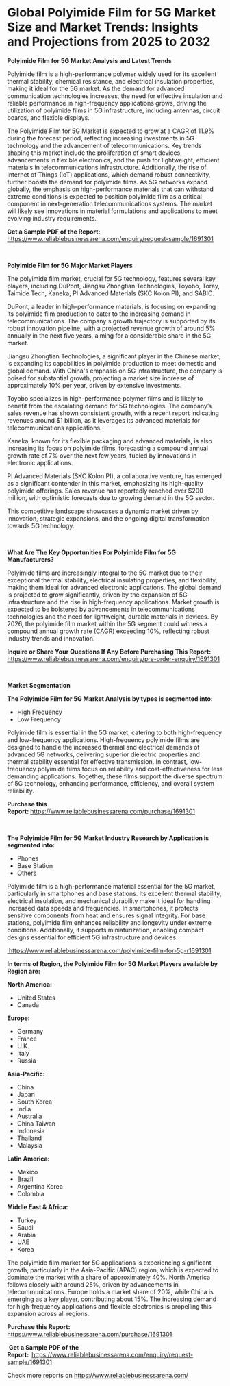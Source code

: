 <p><h1>Global Polyimide Film for 5G Market Size and Market Trends: Insights and Projections from 2025 to 2032</h1></p><p><strong>Polyimide Film for 5G Market Analysis and Latest Trends</strong></p>
<p><p>Polyimide film is a high-performance polymer widely used for its excellent thermal stability, chemical resistance, and electrical insulation properties, making it ideal for the 5G market. As the demand for advanced communication technologies increases, the need for effective insulation and reliable performance in high-frequency applications grows, driving the utilization of polyimide films in 5G infrastructure, including antennas, circuit boards, and flexible displays.</p><p>The Polyimide Film for 5G Market is expected to grow at a CAGR of 11.9% during the forecast period, reflecting increasing investments in 5G technology and the advancement of telecommunications. Key trends shaping this market include the proliferation of smart devices, advancements in flexible electronics, and the push for lightweight, efficient materials in telecommunications infrastructure. Additionally, the rise of Internet of Things (IoT) applications, which demand robust connectivity, further boosts the demand for polyimide films. As 5G networks expand globally, the emphasis on high-performance materials that can withstand extreme conditions is expected to position polyimide film as a critical component in next-generation telecommunications systems. The market will likely see innovations in material formulations and applications to meet evolving industry requirements.</p></p>
<p><strong>Get a Sample PDF of the Report:&nbsp;</strong> <a href="https://www.reliablebusinessarena.com/enquiry/request-sample/1691301?utm_campaign=1841&utm_medium=2&utm_source=Github&utm_content=ia&utm_term=07012025&utm_id=polyimide-film-for-5g">https://www.reliablebusinessarena.com/enquiry/request-sample/1691301</a></p>
<p>&nbsp;</p>
<p><strong>Polyimide Film for 5G Major Market Players</strong></p>
<p><p>The polyimide film market, crucial for 5G technology, features several key players, including DuPont, Jiangsu Zhongtian Technologies, Toyobo, Toray, Taimide Tech, Kaneka, PI Advanced Materials (SKC Kolon PI), and SABIC. </p><p>DuPont, a leader in high-performance materials, is focusing on expanding its polyimide film production to cater to the increasing demand in telecommunications. The company's growth trajectory is supported by its robust innovation pipeline, with a projected revenue growth of around 5% annually in the next five years, aiming for a considerable share in the 5G market.</p><p>Jiangsu Zhongtian Technologies, a significant player in the Chinese market, is expanding its capabilities in polyimide production to meet domestic and global demand. With China's emphasis on 5G infrastructure, the company is poised for substantial growth, projecting a market size increase of approximately 10% per year, driven by extensive investments.</p><p>Toyobo specializes in high-performance polymer films and is likely to benefit from the escalating demand for 5G technologies. The company’s sales revenue has shown consistent growth, with a recent report indicating revenues around $1 billion, as it leverages its advanced materials for telecommunications applications.</p><p>Kaneka, known for its flexible packaging and advanced materials, is also increasing its focus on polyimide films, forecasting a compound annual growth rate of 7% over the next few years, fueled by innovations in electronic applications.</p><p>PI Advanced Materials (SKC Kolon PI), a collaborative venture, has emerged as a significant contender in this market, emphasizing its high-quality polyimide offerings. Sales revenue has reportedly reached over $200 million, with optimistic forecasts due to growing demand in the 5G sector.</p><p>This competitive landscape showcases a dynamic market driven by innovation, strategic expansions, and the ongoing digital transformation towards 5G technology.</p></p>
<p>&nbsp;</p>
<p><strong>What Are The Key Opportunities For Polyimide Film for 5G Manufacturers?</strong></p>
<p><p>Polyimide films are increasingly integral to the 5G market due to their exceptional thermal stability, electrical insulating properties, and flexibility, making them ideal for advanced electronic applications. The global demand is projected to grow significantly, driven by the expansion of 5G infrastructure and the rise in high-frequency applications. Market growth is expected to be bolstered by advancements in telecommunications technologies and the need for lightweight, durable materials in devices. By 2026, the polyimide film market within the 5G segment could witness a compound annual growth rate (CAGR) exceeding 10%, reflecting robust industry trends and innovation.</p></p>
<p><strong>Inquire or Share Your Questions If Any Before Purchasing This Report:</strong> <a href="https://www.reliablebusinessarena.com/enquiry/pre-order-enquiry/1691301?utm_campaign=1841&utm_medium=2&utm_source=Github&utm_content=ia&utm_term=07012025&utm_id=polyimide-film-for-5g">https://www.reliablebusinessarena.com/enquiry/pre-order-enquiry/1691301</a></p>
<p>&nbsp;</p>
<p><strong>Market Segmentation</strong></p>
<p><strong>The Polyimide Film for 5G Market Analysis by types is segmented into:</strong></p>
<p><ul><li>High Frequency</li><li>Low Frequency</li></ul></p>
<p><p>Polyimide film is essential in the 5G market, catering to both high-frequency and low-frequency applications. High-frequency polyimide films are designed to handle the increased thermal and electrical demands of advanced 5G networks, delivering superior dielectric properties and thermal stability essential for effective transmission. In contrast, low-frequency polyimide films focus on reliability and cost-effectiveness for less demanding applications. Together, these films support the diverse spectrum of 5G technology, enhancing performance, efficiency, and overall system reliability.</p></p>
<p><strong>Purchase this Report:&nbsp;</strong><a href="https://www.reliablebusinessarena.com/purchase/1691301?utm_campaign=1841&utm_medium=2&utm_source=Github&utm_content=ia&utm_term=07012025&utm_id=polyimide-film-for-5g">https://www.reliablebusinessarena.com/purchase/1691301</a></p>
<p>&nbsp;</p>
<p><strong>The Polyimide Film for 5G Market Industry Research by Application is segmented into:</strong></p>
<p><ul><li>Phones</li><li>Base Station</li><li>Others</li></ul></p>
<p><p>Polyimide film is a high-performance material essential for the 5G market, particularly in smartphones and base stations. Its excellent thermal stability, electrical insulation, and mechanical durability make it ideal for handling increased data speeds and frequencies. In smartphones, it protects sensitive components from heat and ensures signal integrity. For base stations, polyimide film enhances reliability and longevity under extreme conditions. Additionally, it supports miniaturization, enabling compact designs essential for efficient 5G infrastructure and devices.</p></p>
<p><a href="https://www.reliablebusinessarena.com/polyimide-film-for-5g-r1691301?utm_campaign=1841&utm_medium=2&utm_source=Github&utm_content=ia&utm_term=07012025&utm_id=polyimide-film-for-5g">&nbsp;https://www.reliablebusinessarena.com/polyimide-film-for-5g-r1691301</a></p>
<p><strong>In terms of Region, the Polyimide Film for 5G Market Players available by Region are:</strong></p>
<p>
    <p> <strong> North America: </strong>
        <ul>
            <li>United States</li>
            <li>Canada</li>
        </ul>
        </p> 
    <p> <strong> Europe: </strong>
        <ul>
            <li>Germany</li>
            <li>France</li>
            <li>U.K.</li>
            <li>Italy</li>
            <li>Russia</li>
        </ul>
        </p> 
    <p> <strong> Asia-Pacific: </strong>
        <ul>
            <li>China</li>
            <li>Japan</li>
            <li>South Korea</li>
            <li>India</li>
            <li>Australia</li>
            <li>China Taiwan</li>
            <li>Indonesia</li>
            <li>Thailand</li>
            <li>Malaysia</li>
        </ul>
        </p> 
    <p> <strong> Latin America: </strong>
        <ul>
            <li>Mexico</li>
            <li>Brazil</li>
            <li>Argentina Korea</li>
            <li>Colombia</li>
        </ul>
        </p> 
    <p> <strong> Middle East & Africa: </strong>
        <ul>
            <li>Turkey</li>
            <li>Saudi</li>
            <li>Arabia</li>
            <li>UAE</li>
            <li>Korea</li>
        </ul>
    </p>
    </p>
<p><p>The polyimide film market for 5G applications is experiencing significant growth, particularly in the Asia-Pacific (APAC) region, which is expected to dominate the market with a share of approximately 40%. North America follows closely with around 25%, driven by advancements in telecommunications. Europe holds a market share of 20%, while China is emerging as a key player, contributing about 15%. The increasing demand for high-frequency applications and flexible electronics is propelling this expansion across all regions.</p></p>
<p><strong>Purchase this Report: </strong><a href="https://www.reliablebusinessarena.com/purchase/1691301?utm_campaign=1841&utm_medium=2&utm_source=Github&utm_content=ia&utm_term=07012025&utm_id=polyimide-film-for-5g">https://www.reliablebusinessarena.com/purchase/1691301</a></p>
<p>&nbsp;<strong>Get a Sample PDF of the Report:&nbsp;&nbsp;</strong><a href="https://www.reliablebusinessarena.com/enquiry/request-sample/1691301?utm_campaign=1841&utm_medium=2&utm_source=Github&utm_content=ia&utm_term=07012025&utm_id=polyimide-film-for-5g">https://www.reliablebusinessarena.com/enquiry/request-sample/1691301</a></p>
<p><strong></strong></p>
<p>Check more reports on <a href="https://www.reliablebusinessarena.com/?utm_campaign=1841&utm_medium=2&utm_source=Github&utm_content=ia&utm_term=07012025&utm_id=polyimide-film-for-5g">https://www.reliablebusinessarena.com/</a></p>